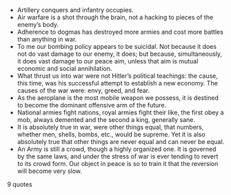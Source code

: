  - Artillery conquers and infantry occupies.
 - Air warfare is a shot through the brain, not a hacking to pieces of the enemy’s body.
 - Adherence to dogmas has destroyed more armies and cost more battles than anything in war.
 - To me our bombing policy appears to be suicidal. Not because it does not do vast damage to our enemy, it does; but because, simultaneously, it does vast damage to our peace aim, unless that aim is mutual economic and social annihilation.
 - What thrust us into war were not Hitler’s political teachings: the cause, this time, was his successful attempt to establish a new economy. The causes of the war were: envy, greed, and fear.
 - As the aeroplane is the most mobile weapon we possess, it is destined to become the dominant offensive arm of the future.
 - National armies fight nations, royal armies fight their like, the first obey a mob, always demented and the second a king, generally sane.
 - It is absolutely true in war, were other things equal, that numbers, whether men, shells, bombs, etc., would be supreme. Yet it is also absolutely true that other things are never equal and can never be equal.
 - An Army is still a crowd, though a highly organized one. It is governed by the same laws, and under the stress of war is ever tending to revert to its crowd form. Our object in peace is so to train it that the reversion will become very slow.

9 quotes